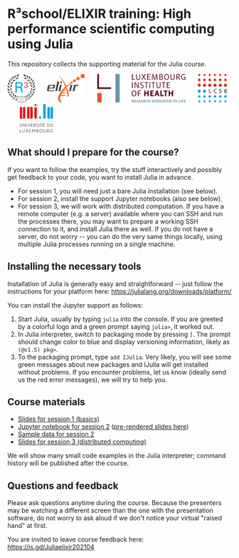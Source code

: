 
# R³school/ELIXIR training: High performance scientific computing using Julia

This repository collects the supporting material for the Julia course.

<img src="media/r3school.svg" alt="R3 school logo" height="64px">   <img src="media/elixir.svg" alt="ELIXIR logo" height="64px">   <img src="media/lih.svg" alt="LIH logo" height="64px">   <img src="media/lcsb.svg" alt="LCSB logo" height="64px">   <img src="media/unilu.svg" alt="Uni.lu logo" height="64px">

## What should I prepare for the course?

If you want to follow the examples, try the stuff interactively and possibly get feedback to your code, you want to install Julia in advance.

- For session 1, you will need just a bare Julia installation (see below).
- For session 2, install the support Jupyter notebooks (also see below).
- For session 3, we will work with distributed computation. If you have a remote computer (e.g. a server) available where you can SSH and run the processes there, you may want to prepare a working SSH connection to it, and install Julia there as well. If you do not have a server, do not worry -- you can do the very same things locally, using multiple Julia processes running on a single machine.

## Installing the necessary tools

Installation of Julia is generally easy and straightforward -- just follow the instructions for your platform here: https://julialang.org/downloads/platform/

You can install the Jupyter support as follows:

1. Start Julia, usually by typing `julia` into the console. If you are greeted by a colorful logo and a green prompt saying `julia>`, it worked out.
2. In Julia interpreter, switch to packaging mode by pressing `]`. The prompt should change color to blue and display versioning information, likely as `(@v1.5) pkg>`.
3. To the packaging prompt, type `add IJulia`. Very likely, you will see some green messages about new packages and IJulia will get installed without problems. If you encounter problems, let us know (ideally send us the red error messages), we will try to help you.

## Course materials

- [Slides for session 1 (basics)](TODO)
- [Jupyter notebook for session 2](TODO) ([pre-rendered slides here](TODO))
- [Sample data for session 2](TODO)
- [Slides for session 3 (distributed computing)](TODO)

We will show many small code examples in the Julia interpreter; command history will be published after the course.

## Questions and feedback

Please ask questions anytime during the course. Because the presenters may be watching a different screen than the one with the presentation software, do not worry to ask aloud if we don't notice your virtual "raised hand" at first.

You are invited to leave course feedback here: https://is.gd/Juliaelixir202104
